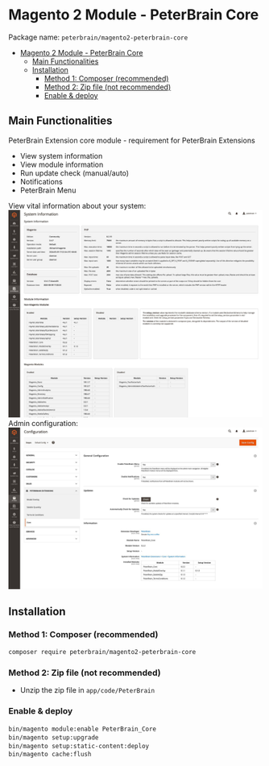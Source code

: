 # Magento 2 Module - PeterBrain Core

Package name: `peterbrain/magento2-peterbrain-core`

- [Magento 2 Module - PeterBrain Core](#magento-2-module---peterbrain-core)
  - [Main Functionalities](#main-functionalities)
  - [Installation](#installation)
    - [Method 1: Composer (recommended)](#method-1-composer-recommended)
    - [Method 2: Zip file (not recommended)](#method-2-zip-file-not-recommended)
    - [Enable \& deploy](#enable--deploy)

## Main Functionalities

PeterBrain Extension core module - requirement for PeterBrain Extensions

- View system information
- View module information
- Run update check (manual/auto)
- Notifications
- PeterBrain Menu

View vital information about your system:
![View vital information about your system.](https://github.com/PeterBrain/magento2-peterbrain-core/blob/0bbc3b03cb9efa8593fdea8c45a746aedd95db9e/core_system-information.jpg?raw=true)
Admin configuration:
![Admin configuration](https://github.com/PeterBrain/magento2-peterbrain-core/blob/0bbc3b03cb9efa8593fdea8c45a746aedd95db9e/core_configuration.jpg?raw=true)

## Installation

### Method 1: Composer (recommended)

```bash
composer require peterbrain/magento2-peterbrain-core
```

### Method 2: Zip file (not recommended)

- Unzip the zip file in `app/code/PeterBrain`

### Enable & deploy

```bash
bin/magento module:enable PeterBrain_Core
bin/magento setup:upgrade
bin/magento setup:static-content:deploy
bin/magento cache:flush
```
